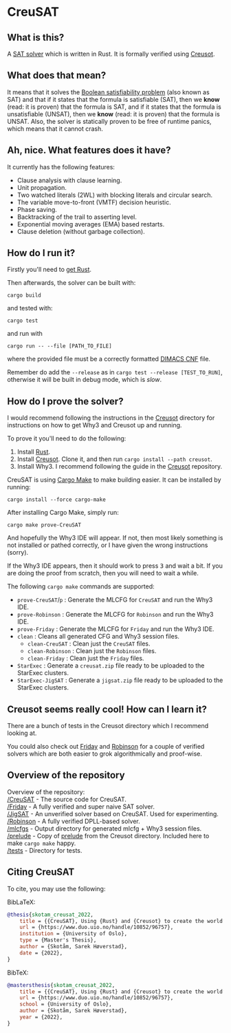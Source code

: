 # CreuSAT

## What is this?

A [SAT solver](https://en.wikipedia.org/wiki/SAT_solver) which is written in Rust.
It is formally verified using [Creusot](https://github.com/xldenis/creusot).

## What does that mean?

It means that it solves the [Boolean satisfiability problem](https://en.wikipedia.org/wiki/Boolean_satisfiability_problem) (also known as SAT) and
that if it states that the formula is satisfiable (SAT), then we **know** (read: it is proven) that the formula is SAT, and if it states that the formula
is unsatisfiable (UNSAT), then we **know** (read: it is proven) that the formula is UNSAT. Also, the solver is statically proven to be free of runtime panics, which means that it cannot crash.

## Ah, nice. What features does it have?

It currently has the following features:
- Clause analysis with clause learning.
- Unit propagation.
- Two watched literals (2WL) with blocking literals and circular search.
- The variable move-to-front (VMTF) decision heuristic.
- Phase saving.
- Backtracking of the trail to asserting level.
- Exponential moving averages (EMA) based restarts.
- Clause deletion (without garbage collection).

## How do I run it?

Firstly you'll need to [get Rust](https://www.rust-lang.org/tools/install).

Then afterwards, the solver can be built with:
```
cargo build
```
and tested with:
```
cargo test
```
and run with
```
cargo run -- --file [PATH_TO_FILE]
```
where the provided file must be a correctly formatted [DIMACS CNF](https://people.sc.fsu.edu/~jburkardt/data/cnf/cnf.html) file.

Remember do add the `--release` as in `cargo test --release [TEST_TO_RUN]`, otherwise it will be built in debug mode, which is *slow*.

## How do I prove the solver?

I would recommend following the instructions in the [Creusot](https://github.com/xldenis/creusot#installing) directory for instructions on how to get Why3 and Creusot up and running.

To prove it you'll need to do the following:
1. Install [Rust](https://www.rust-lang.org/tools/install).
2. Install [Creusot](https://github.com/xldenis/creusot). Clone it, and then run `cargo install --path creusot`.
3. Install Why3. I recommend following the guide in the [Creusot](https://github.com/xldenis/creusot#installing) repository.

CreuSAT is using [Cargo Make](https://github.com/sagiegurari/cargo-make) to make building easier. It can be installed by running:
```
cargo install --force cargo-make
```
After installing Cargo Make, simply run:
```
cargo make prove-CreuSAT
```

And hopefully the Why3 IDE will appear. If not, then most likely something is not installed or pathed correctly, or I have given the wrong instructions (sorry).

If the Why3 IDE appears, then it should work to press <kbd>3</kbd> and wait a bit. If you are doing the proof from scratch, then you will need to wait a while.

The following `cargo make` commands are supported:
- `prove-CreuSAT`/`p` : Generate the MLCFG for `CreuSAT` and run the Why3 IDE.
- `prove-Robinson` : Generate the MLCFG for `Robinson` and run the Why3 IDE.
- `prove-Friday` : Generate the MLCFG for `Friday` and run the Why3 IDE.
- `clean` : Cleans all generated CFG and Why3 session files.
   - `clean-CreuSAT` : Clean just the `CreuSAT` files.
   - `clean-Robinson` : Clean just the `Robinson` files.
   - `clean-Friday` : Clean just the `Friday` files.
- `StarExec` : Generate a `creusat.zip` file ready to be uploaded to the StarExec clusters.
- `StarExec-JigSAT` : Generate a `jigsat.zip` file ready to be uploaded to the StarExec clusters.

## Creusot seems really cool! How can I learn it?

There are a bunch of tests in the Creusot directory which I recommend looking at.

You could also check out [Friday](/Friday/) and [Robinson](/Robinson/) for a couple of verified solvers
which are both easier to grok algorithmically and proof-wise.


## Overview of the repository

Overview of the repository: \
[/CreuSAT](/CreuSAT/) - The source code for CreuSAT. \
[/Friday](/Friday/) - A fully verified and super naive SAT solver. \
[/JigSAT](/JigSAT/) - An unverified solver based on CreuSAT. Used for experimenting. \
[/Robinson](/Robinson/) - A fully verified DPLL-based solver. \
[/mlcfgs](/mlcfgs/) - Output directory for generated mlcfg + Why3 session files. \
[/prelude](/prelude/) - Copy of [prelude](https://github.com/xldenis/creusot/tree/master/prelude) from the Creusot directory. Included here to make `cargo make` happy. \
[/tests](/tests/) - Directory for tests.

## Citing CreuSAT
To cite, you may use the following:

BibLaTeX:
```BibTeX
@thesis{skotam_creusat_2022,
	title = {{CreuSAT}, Using {Rust} and {Creusot} to create the world’s fastest deductively verified {SAT} solver},
	url = {https://www.duo.uio.no/handle/10852/96757},
	institution = {University of Oslo},
	type = {Master's Thesis},
	author = {Skotåm, Sarek Høverstad},
	date = {2022},
}
```
BibTeX:
```BibTeX
@mastersthesis{skotam_creusat_2022,
	title = {{CreuSAT}, Using {Rust} and {Creusot} to create the world’s fastest deductively verified {SAT} solver},
	url = {https://www.duo.uio.no/handle/10852/96757},
	school = {University of Oslo},
	author = {Skotåm, Sarek Høverstad},
	year = {2022},
}
```


